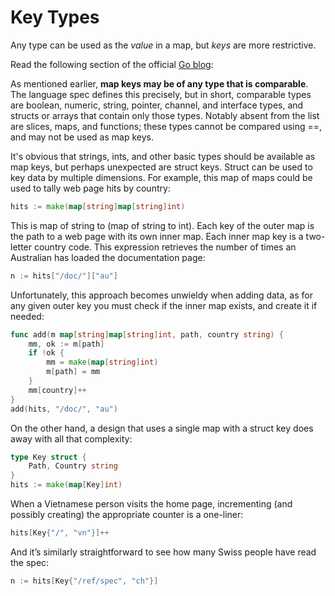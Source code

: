# Key Types

Any type can be used as the _value_ in a map, but _keys_ are more restrictive.

Read the following section of the official [Go blog](https://go.dev/blog/maps):

As mentioned earlier, **map keys may be of any type that is comparable**. The language spec defines this precisely, but in short, comparable types are boolean, numeric, string, pointer, channel, and interface types, and structs or arrays that contain only those types. Notably absent from the list are slices, maps, and functions; these types cannot be compared using ==, and may not be used as map keys.

It's obvious that strings, ints, and other basic types should be available as map keys, but perhaps unexpected are struct keys. Struct can be used to key data by multiple dimensions. For example, this map of maps could be used to tally web page hits by country:

```go
hits := make(map[string]map[string]int)
```

This is map of string to (map of string to int). Each key of the outer map is the path to a web page with its own inner map. Each inner map key is a two-letter country code. This expression retrieves the number of times an Australian has loaded the documentation page:

```go
n := hits["/doc/"]["au"]
```

Unfortunately, this approach becomes unwieldy when adding data, as for any given outer key you must check if the inner map exists, and create it if needed:

```go
func add(m map[string]map[string]int, path, country string) {
    mm, ok := m[path]
    if !ok {
        mm = make(map[string]int)
        m[path] = mm
    }
    mm[country]++
}
add(hits, "/doc/", "au")
```

On the other hand, a design that uses a single map with a struct key does away with all that complexity:

```go
type Key struct {
    Path, Country string
}
hits := make(map[Key]int)
```

When a Vietnamese person visits the home page, incrementing (and possibly creating) the appropriate counter is a one-liner:

```go
hits[Key{"/", "vn"}]++
```

And it’s similarly straightforward to see how many Swiss people have read the spec:

```go
n := hits[Key{"/ref/spec", "ch"}]
```
